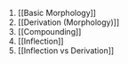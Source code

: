 1. [[Basic Morphology]]
2. [[Derivation (Morphology)]]
3. [[Compounding]]
4. [[Inflection]]
5. [[Inflection vs Derivation]]